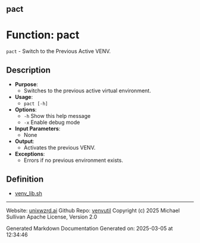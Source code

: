 ## pact
# Function: pact
`pact` - Switch to the Previous Active VENV.
## Description
- **Purpose**: 
  - Switches to the previous active virtual environment.
- **Usage**: 
  - `pact [-h]`
- **Options**: 
  - `-h`   Show this help message
  - `-x`   Enable debug mode
- **Input Parameters**: 
  - None
- **Output**: 
  - Activates the previous VENV.
- **Exceptions**: 
  - Errors if no previous environment exists.

## Definition 

* [venv_lib.sh](../venv_lib_sh.md)
---

Website: [unixwzrd.ai](https://unixwzrd.ai)
Github Repo: [venvutil](https://github.com/unixwzrd/venvutil)
Copyright (c) 2025 Michael Sullivan
Apache License, Version 2.0

Generated Markdown Documentation
Generated on: 2025-03-05 at 12:34:46
